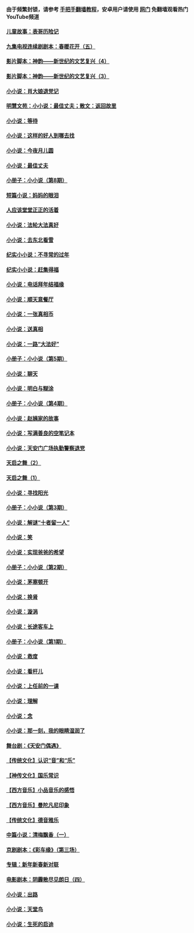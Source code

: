 #### 由于频繁封锁，请参考 [手把手翻墙教程](https://github.com/gfw-breaker/guides/wiki/)，安卓用户请使用 [网门](https://github.com/gfw-breaker/nogfw/blob/master/dl.md?t=06091501) 免翻墙观看热门YouTube频道 

#### [儿童故事：表哥历险记](../pages/328/383535.md?t=06091501) 

#### [九集电视连续剧剧本：春暖花开（五）](../pages/328/275919.md?t=06091501) 

#### [影片脚本：神韵——新世纪的文艺复兴（4）](../pages/328/266089.md?t=06091501) 

#### [影片脚本：神韵——新世纪的文艺复兴（3）](../pages/328/266087.md?t=06091501) 

#### [小小说：肖大娘退党记](../pages/328/239807.md?t=06091501) 

#### [明慧文苑：小小说：最佳丈夫；散文：返回故里](../pages/328/3439.md?t=06091501) 

#### [小小说：等待](../pages/328/223927.md?t=06091501) 

#### [小小说：这样的好人到哪去找](../pages/328/209396.md?t=06091501) 

#### [小小说：今夜月儿圆](../pages/328/193588.md?t=06091501) 

#### [小小说：最佳丈夫](../pages/328/190938.md?t=06091501) 

#### [小册子：小小说（第8期）](../pages/328/188202.md?t=06091501) 

#### [短篇小说：妈妈的眼泪](../pages/328/187712.md?t=06091501) 

#### [人应该堂堂正正的活着](../pages/328/182430.md?t=06091501) 

#### [小小说：法轮大法真好](../pages/328/174669.md?t=06091501) 

#### [小小说：去东北看雪](../pages/328/173882.md?t=06091501) 

#### [纪实小小说：不寻常的过年](../pages/328/173187.md?t=06091501) 

#### [纪实小小说：赶集得福](../pages/328/172652.md?t=06091501) 

#### [小小说：电话拜年结福缘](../pages/328/172533.md?t=06091501) 

#### [小小说：顺天意餐厅](../pages/328/170182.md?t=06091501) 

#### [小小说：一张真相币](../pages/328/169410.md?t=06091501) 

#### [小小说：送真相](../pages/328/166713.md?t=06091501) 

#### [小小说：一路“大法好”](../pages/328/162016.md?t=06091501) 

#### [小册子：小小说（第5期）](../pages/328/161131.md?t=06091501) 

#### [小小说：聊天](../pages/328/159640.md?t=06091501) 

#### [小小说：明白与糊涂](../pages/328/158101.md?t=06091501) 

#### [小册子：小小说（第4期）](../pages/328/158006.md?t=06091501) 

#### [小小说：赵姨家的故事](../pages/328/157843.md?t=06091501) 

#### [小小说：写满善良的空笔记本](../pages/328/157382.md?t=06091501) 

#### [小小说：天安门广场执勤警察退党](../pages/328/156982.md?t=06091501) 

#### [天启之舞（2）](../pages/328/153440.md?t=06091501) 

#### [天启之舞（1）](../pages/328/153439.md?t=06091501) 

#### [小小说：寻找阳光](../pages/328/153065.md?t=06091501) 

#### [小册子：小小说（第3期）](../pages/328/151715.md?t=06091501) 

#### [小小说：解谜“十者留一人”](../pages/328/148967.md?t=06091501) 

#### [小小说：笑](../pages/328/148905.md?t=06091501) 

#### [小小说：实现爸爸的希望](../pages/328/148096.md?t=06091501) 

#### [小册子：小小说（第2期）](../pages/328/147214.md?t=06091501) 

#### [小小说：茅塞顿开](../pages/328/147030.md?t=06091501) 

#### [小小说：换肾](../pages/328/146770.md?t=06091501) 

#### [小小说：漩涡](../pages/328/146683.md?t=06091501) 

#### [小小说：长途客车上](../pages/328/145076.md?t=06091501) 

#### [小册子：小小说（第1期）](../pages/328/143963.md?t=06091501) 

#### [小小说：救度](../pages/328/143927.md?t=06091501) 

#### [小小说：看杆儿](../pages/328/142137.md?t=06091501) 

#### [小小说：上任前的一课](../pages/328/140808.md?t=06091501) 

#### [小小说：理解](../pages/328/140476.md?t=06091501) 

#### [小小说：念](../pages/328/139513.md?t=06091501) 

#### [小小说：那一刻，我的眼睛湿润了](../pages/328/138476.md?t=06091501) 

#### [舞台剧：《天安门偶遇》](../pages/328/117155.md?t=06091501) 

#### [【传统文化】认识“音”和“乐”](../pages/328/108667.md?t=06091501) 

#### [【神传文化】国乐常识](../pages/328/104225.md?t=06091501) 

#### [【西方音乐】小品音乐的感悟](../pages/328/102924.md?t=06091501) 

#### [【西方音乐】曼陀凡尼印象](../pages/328/102922.md?t=06091501) 

#### [【传统文化】德音雅乐](../pages/328/102923.md?t=06091501) 

#### [中篇小说：清梅飘香（一）](../pages/328/101058.md?t=06091501) 

#### [京剧剧本：《彩车缘》（第三场）](../pages/328/96434.md?t=06091501) 

#### [专辑：新年新春新对联](../pages/328/94991.md?t=06091501) 

#### [电影剧本：阴霾散尽见朗日（四）](../pages/328/87081.md?t=06091501) 

#### [小小说：出路](../pages/328/84848.md?t=06091501) 

#### [小小说：天堂鸟](../pages/328/83084.md?t=06091501) 

#### [小小说：生死的启迪](../pages/328/70977.md?t=06091501) 


